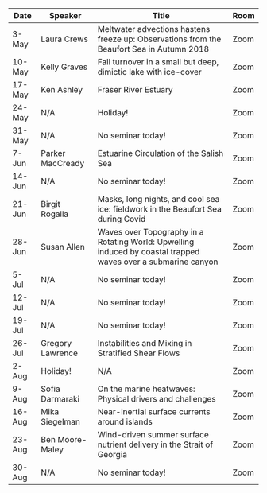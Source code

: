 Date  |  Speaker                                            |  Title                                                                                                |  Room
---------|-----------------------------------------------------|---------------------------------------------------------------------------------------------------------------------|------
3-May   |  Laura Crews                                             |  Meltwater advections hastens freeze up: Observations from the Beaufort Sea in Autumn 2018                                                                                           |  Zoom
10-May   |  Kelly Graves                                             |  Fall turnover in a small but deep, dimictic lake with ice-cover                                                                                          |  Zoom
17-May   | Ken Ashley                                             |  Fraser River Estuary                                                                                          |  Zoom
24-May   |  N/A                                             |  Holiday!                                                                                           |  Zoom
31-May   |  N/A                                             |  No seminar today!                                                                                           |  Zoom
7-Jun   |  Parker MacCready                                             |  Estuarine Circulation of the Salish Sea                                                                                           |  Zoom
14-Jun   |  N/A                                           |  No seminar today!                                                                                           |  Zoom
21-Jun   |  Birgit Rogalla                                             |  Masks, long nights, and cool sea ice: fieldwork in the Beaufort Sea during Covid                                                                                           |  Zoom
28-Jun   |  Susan Allen                                             |  Waves over Topography in a Rotating World: Upwelling induced by coastal trapped waves over a submarine canyon                                                                                           |  Zoom
5-Jul   |  N/A                                             |  No seminar today!                                                                                           |  Zoom
12-Jul   |  N/A                                             |  No seminar today!                                                                                          |  Zoom
19-Jul   |  N/A                                             |  No seminar today!                                                                                           |  Zoom
26-Jul   |  Gregory Lawrence                                            |  Instabilities and Mixing in Stratified Shear Flows                                                                                           |  Zoom
2-Aug   |  Holiday!                                             |  N/A                                                                                           |  Zoom
9-Aug   |  Sofia Darmaraki                                             |  On the marine heatwaves: Physical drivers and challenges                                                                                           |  Zoom
16-Aug   |  Mika Siegelman                                             |  Near-inertial surface currents around islands                                                                                           |  Zoom
23-Aug   |  Ben Moore-Maley                                             |  Wind-driven summer surface nutrient delivery in the Strait of Georgia                                                                                           |  Zoom
30-Aug   |  N/A                                             |  No seminar today!                                                                                          |  Zoom